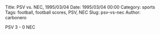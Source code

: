 Title: PSV vs. NEC, 1995/03/04
Date: 1995/03/04 00:00
Category: sports
Tags: football, football scores, PSV, NEC
Slug: psv-vs-nec
Author: carbonero


PSV 3 - 0 NEC

